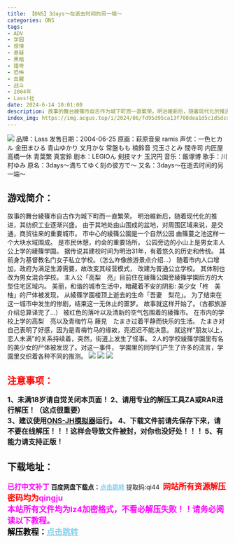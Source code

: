 ```yaml
---
title: 【ONS】3days～在逝去时间的另一端～
categories: ONS
tags:
- ADV
- 学园
- 惊悚
- 悬疑
- 黑暗
- 猎奇
- 恐怖
- 血腥
- 战斗
- 2004年
- Lass!社
date: 2024-6-14 10:01:00
description: 故事的舞台綾篠市自古作为城下町而一直繁荣。明治維新后，随着现代化的推进，其纺织工业逐渐兴盛。由于其地处由山围成的盆地，对周围区域来说，是交通，商贸往来的重要城市。市中心的綾篠公園是一个自然公园由篠蔓之池这样一个大块水域围成。是市民休憩，约会的重要场所，
index_img: https://img.acgus.top/i/2024/06/fd95d95ca13f708dea1d5c1d5dcde14b.webp
---
```

![](https://img.acgus.top/i/2024/06/fd95d95ca13f708dea1d5c1d5dcde14b.webp)
品牌：Lass
发售日期：2004-06-25
原画：萩原音泉 ramis
声优：一色ヒカル 金田まひる 青山ゆかり 文月かな 常盤もも 楠鈴音 児玉さとみ 間寺司 内匠屋 高橋一休 青葉繁 真宮鈴
剧本：LEGIOん 剣技マナ 玉沢円
音乐：飯塚博
歌手：川村ゆみ
原名：3days～満ちてゆく刻の彼方で～
又名：3days～在逝去时间的另一端～

## 游戏简介：
故事的舞台綾篠市自古作为城下町而一直繁荣。
明治維新后，随着现代化的推进，其纺织工业逐渐兴盛。
由于其地处由山围成的盆地，对周围区域来说，是交通，商贸往来的重要城市。
市中心的綾篠公園是一个自然公园
由篠蔓之池这样一个大块水域围成。
是市民休憩，约会的重要场所，
公园旁边的小山上是男女主人公上学的綾篠学園。
据传说其建校时间为明治31年，有着悠久的历史和传统。
其前身为基督教名门女子私立学校。（怎么咋像旅游景点介绍...）
随着市内人口增加，政府为满足生源需要，故改变其经营模式，
改建为普通公立学校。
其体制也改为男女混合学校。
主人公「高梨　亮」目前住在綾篠公園旁綾篠学園后方的大型住宅区域内。
美丽，和谐的城市生活中，暗藏着不安的阴影:
美少女「柊　美柚」的尸体被发现，
从綾篠学園楼顶上逝去的生命「吾妻　梨花」。
为了结束在这一城市中发生的惨剧，结束这一无休止的噩梦。
故事就这样开始了。（古都旅游介绍总算译完了...）
被红色的落叶以及清新的空气包围着的綾篠市。
在市内的学校上学的高梨　亮以及青梅竹马 藤見　たまき过着平静而快乐的生活。
たまき对自己表明了好感，因为是青梅竹马的缘故，亮迟迟不能决意。
就这样“朋友以上，恋人未满”的关系持续着，突然，街道上发生了怪事。
2人的学校綾篠学園里有名的美少女的尸体被发现了。对这一事件，
学園里的同学们产生了许多的流言，学園里交织着各种不同的推测。
![](https://img.acgus.top/i/2024/06/7a2986750dd0da4c2e7f87eecb97e921.webp)
![](https://img.acgus.top/i/2024/06/4a87434159d187b9e2bb74745797f096.webp)
![](https://img.acgus.top/i/2024/06/13edd89adb70c9f287bc3a78417a682a.webp)






## <font color=#FF0000 >注意事项：</font>
<font size=3><b>1、未满18岁请自觉关闭本页面！
2、请用专业的解压工具ZA或RAR进行解压！（这点很重要）           
3、建议使用[ONS-JH模拟器](https://wwi.lanzoui.com/imwAbsndlch)运行。
4、下载文件前请先保存下来，请不要在线解压！！！这样会导致文件被封，对你也没好处！！！
5、有能力请支持正版！</b></font>

## 下载地址：
<font color=#FF00FF size=3><b>已打中文补丁</b></font>
<b>百度网盘下载点：</b><a href="https://pan.baidu.com/s/1XfhVozgAgJ2Hq3KAB4lSAg?pwd=qi44" style="color: #87CEEB;"><b>点击跳转</b></a> 提取码:qi44
<a style="padding: 0" href="https://post.qingju.org/AD/"><img style="max-width:100%" src="https://img.acgus.top/i/2024/07/478f689b8021d8d499ab43d21acf137a.gif" alt=""></a>
<b><font color=#FF0000 size=4>网站所有资源解压密码均为</b></font><b><font color=#FF00FF size=4>qingju</font><font color=#FF0000 ></font></b><br><b><font color=#FF00FF size=4>本站所有文件均为lz4加密格式，不看必解压失败！！请务必阅读以下教程。</b></font><br><b><font color=#000 size=4>解压教程：</b><a href="https://post.qingju.org/tutorial/000/" style="color: #87CEEB;"><b>点击跳转</b></a>